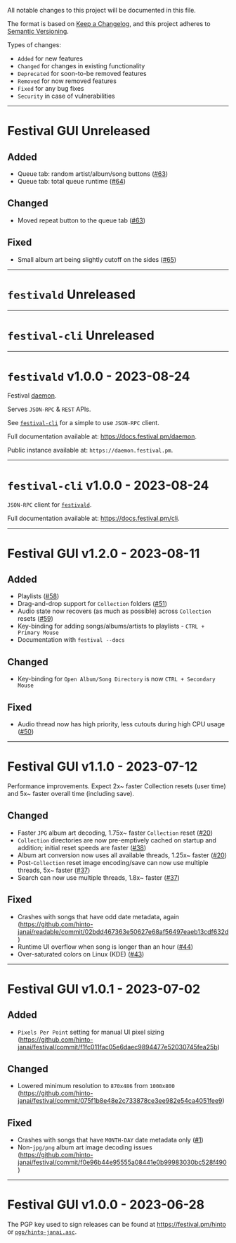 All notable changes to this project will be documented in this file.

The format is based on [Keep a Changelog](https://keepachangelog.com/en/1.0.0/),
and this project adheres to [Semantic Versioning](https://semver.org/spec/v2.0.0.html).

Types of changes:
- `Added` for new features
- `Changed` for changes in existing functionality
- `Deprecated` for soon-to-be removed features
- `Removed` for now removed features
- `Fixed` for any bug fixes
- `Security` in case of vulnerabilities


---


# Festival GUI Unreleased
## Added
* Queue tab: random artist/album/song buttons ([#63](https://github.com/hinto-janai/festival/pull/63))
* Queue tab: total queue runtime ([#64](https://github.com/hinto-janai/festival/pull/64))

## Changed
* Moved repeat button to the queue tab ([#63](https://github.com/hinto-janai/festival/pull/63))

## Fixed
* Small album art being slightly cutoff on the sides ([#65](https://github.com/hinto-janai/festival/pull/65))


---


# `festivald` Unreleased


---


# `festival-cli` Unreleased


---


# `festivald` v1.0.0 - 2023-08-24
Festival [daemon](https://github.com/hinto-janai/festival/tree/main/daemon).

Serves `JSON-RPC` & `REST` APIs.

See [`festival-cli`](https://docs.festival.pm/cli) for a simple to use `JSON-RPC` client.

Full documentation available at: https://docs.festival.pm/daemon.

Public instance available at: `https://daemon.festival.pm`.


---


# `festival-cli` v1.0.0 - 2023-08-24
`JSON-RPC` client for [`festivald`](https://docs.festival.pm/daemon).

Full documentation available at: https://docs.festival.pm/cli.


---


# Festival GUI v1.2.0 - 2023-08-11
## Added
* Playlists ([#58](https://github.com/hinto-janai/festival/pull/58))
* Drag-and-drop support for `Collection` folders ([#51](https://github.com/hinto-janai/festival/pull/51))
* Audio state now recovers (as much as possible) across `Collection` resets ([#59](https://github.com/hinto-janai/festival/pull/59))
* Key-binding for adding songs/albums/artists to playlists - `CTRL + Primary Mouse`
* Documentation with `festival --docs`

## Changed
* Key-binding for `Open Album/Song Directory` is now `CTRL + Secondary Mouse`

## Fixed
* Audio thread now has high priority, less cutouts during high CPU usage ([#50](https://github.com/hinto-janai/festival/issues/50))


---


# Festival GUI v1.1.0 - 2023-07-12
Performance improvements. Expect 2x~ faster Collection resets (user time) and 5x~ faster overall time (including save).

## Changed
* Faster `JPG` album art decoding, 1.75x~ faster `Collection` reset ([#20](https://github.com/hinto-janai/festival/pull/20))
* `Collection` directories are now pre-emptively cached on startup and addition; initial reset speeds are faster ([#38](https://github.com/hinto-janai/festival/pull/38))
* Album art conversion now uses all available threads, 1.25x~ faster ([#20](https://github.com/hinto-janai/festival/pull/20))
* Post-`Collection` reset image encoding/save can now use multiple threads, 5x~ faster ([#37](https://github.com/hinto-janai/festival/pull/37))
* Search can now use multiple threads, 1.8x~ faster ([#37](https://github.com/hinto-janai/festival/pull/37))

## Fixed
* Crashes with songs that have odd date metadata, again (https://github.com/hinto-janai/readable/commit/02bdd467363e50627e68af56497eaeb13cdf632d)
* Runtime UI overflow when song is longer than an hour ([#44](https://github.com/hinto-janai/festival/pull/44))
* Over-saturated colors on Linux (KDE) ([#43](https://github.com/hinto-janai/festival/pull/43))


---


# Festival GUI v1.0.1 - 2023-07-02
## Added
* `Pixels Per Point` setting for manual UI pixel sizing (https://github.com/hinto-janai/festival/commit/f1fc011fac05e6daec9894477e52030745fea25b)

## Changed
* Lowered minimum resolution to `870x486` from `1000x800` (https://github.com/hinto-janai/festival/commit/075f1b8e48e2c733878ce3ee982e54ca4051fee9)

## Fixed
* Crashes with songs that have `MONTH-DAY` date metadata only ([#1](https://github.com/hinto-janai/readable/pull/1))
* Non-`jpg/png` album art image decoding issues (https://github.com/hinto-janai/festival/commit/f0e96b44e95555a08441e0b99983030bc528f490)


---


# Festival GUI v1.0.0 - 2023-06-28
The PGP key used to sign releases can be found at https://festival.pm/hinto or [`pgp/hinto-janai.asc`](https://github.com/hinto-janai/festival/blob/main/pgp/hinto-janai.asc).
